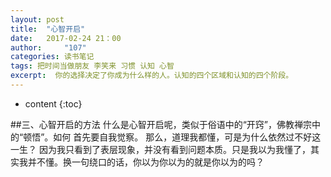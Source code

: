 ```yaml
---
layout: post
title:  "心智开启"
date:   2017-02-24 21：00
author:     "107"
categories: 读书笔记
tags: 把时间当做朋友 李笑来 习惯 认知 心智 
excerpt:  你的选择决定了你成为什么样的人。认知的四个区域和认知的四个阶段。
---
```

* content
{:toc}

##三、心智开启的方法
什么是心智开启呢，类似于俗语中的“开窍”，佛教禅宗中的“顿悟”。如何
首先要自我觉察。
那么，道理我都懂，可是为什么依然过不好这一生？
因为我只看到了表层现象，并没有看到问题本质。只是我以为我懂了，其实我并不懂。换一句绕口的话，你以为你以为的就是你以为的吗？